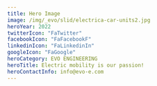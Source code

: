 ```yaml
---
title: Hero Image
image: /img/_evo/slid/electrica-car-units2.jpg
heroYear: 2022
twitterIcon: "FaTwitter"
facebookIcon: "FaFacebookF"
linkedinIcon: "FaLinkedinIn"
googleIcon: "FaGoogle"
heroCategory: EVO ENGINEERING
heroTitle: Electric mobility is our passion!
heroContactInfo: info@evo-e.com
---
```

